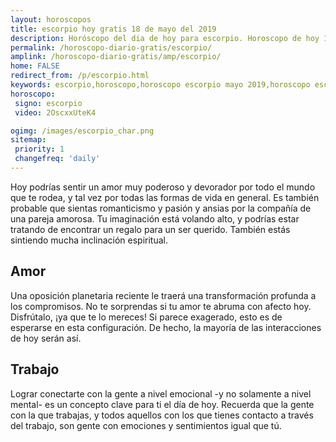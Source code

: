 ```yaml
---
layout: horoscopos
title: escorpio hoy gratis 18 de mayo del 2019 
description: Horóscopo del dia de hoy para escorpio. Horoscopo de hoy 18 de mayo del 2019. Las predicciones de amor, trabajo, vida personal gratis.
permalink: /horoscopo-diario-gratis/escorpio/
amplink: /horoscopo-diario-gratis/amp/escorpio/
home: FALSE
redirect_from: /p/escorpio.html
keywords: escorpio,horoscopo,horoscopo escorpio mayo 2019,horoscopo escorpio hoy,tarot escorpio mayo 2019,horoscopo escorpio,tarot escorpio hoy,horoscopo de hoy,horoscopo diario,tarot del amor,horoscopo de hoy escorpio,horoscopo diario del tarot, Horoscopo de hoy escorpio 18 de mayo del 2019,horóscopo del día, el horoscopo de hoy
horoscopo:
 signo: escorpio
 video: 2OscxxUteK4

ogimg: /images/escorpio_char.png
sitemap:
 priority: 1
 changefreq: 'daily'
---
```



Hoy podrías sentir un amor muy poderoso y devorador por todo el mundo que te rodea, y tal vez por todas las formas de vida en general. Es también probable que sientas romanticismo y pasión y ansias por la compañía de una pareja amorosa. Tu imaginación está volando alto, y podrías estar tratando de encontrar un regalo para un ser querido. También estás sintiendo mucha inclinación espiritual.

## Amor

Una oposición planetaria reciente le traerá una transformación profunda a los compromisos. No te sorprendas si tu amor te abruma con afecto hoy. Disfrútalo, ¡ya que te lo mereces! Si parece exagerado, esto es de esperarse en esta configuración. De hecho, la mayoría de las interacciones de hoy serán así.

## Trabajo

Lograr conectarte con la gente a nivel emocional -y no solamente a nivel mental- es un concepto clave para ti el día de hoy. Recuerda que la gente con la que trabajas, y todos aquellos con los que tienes contacto a través del trabajo, son gente con emociones y sentimientos igual que tú.